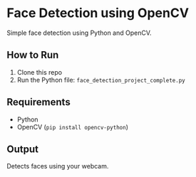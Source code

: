 # Face Detection using OpenCV

Simple face detection using Python and OpenCV.

## How to Run

1. Clone this repo
2. Run the Python file: `face_detection_project_complete.py`

## Requirements
- Python
- OpenCV (`pip install opencv-python`)

## Output
Detects faces using your webcam.
